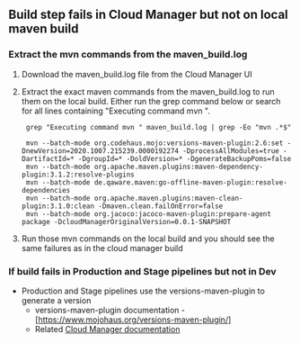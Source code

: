 ## Build step fails in Cloud Manager but not on local maven build

### Extract the mvn commands from the maven_build.log
1. Download the maven_build.log file from the Cloud Manager UI
2. Extract the exact maven commands from the maven_build.log to run them on the local build.  Either run the grep command below or search for all lines containing "Executing command mvn ".

        grep "Executing command mvn " maven_build.log | grep -Eo "mvn .*$"

        mvn --batch-mode org.codehaus.mojo:versions-maven-plugin:2.6:set -DnewVersion=2020.1007.215239.0000192274 -DprocessAllModules=true -DartifactId=* -DgroupId=* -DoldVersion=* -DgenerateBackupPoms=false
        mvn --batch-mode org.apache.maven.plugins:maven-dependency-plugin:3.1.2:resolve-plugins
        mvn --batch-mode de.qaware.maven:go-offline-maven-plugin:resolve-dependencies
        mvn --batch-mode org.apache.maven.plugins:maven-clean-plugin:3.1.0:clean -Dmaven.clean.failOnError=false
        mvn --batch-mode org.jacoco:jacoco-maven-plugin:prepare-agent package -DcloudManagerOriginalVersion=0.0.1-SNAPSHOT

3. Run those mvn commands on the local build and you should see the same failures as in the cloud manager build

### If build fails in Production and Stage pipelines but not in Dev

* Production and Stage pipelines use the versions-maven-plugin to generate a version
  * versions-maven-plugin documentation - [https://www.mojohaus.org/versions-maven-plugin/]
  * Related [Cloud Manager documentation](https://docs.adobe.com/content/help/en/experience-manager-cloud-manager/using/managing-code/activating-maven-project.html)

